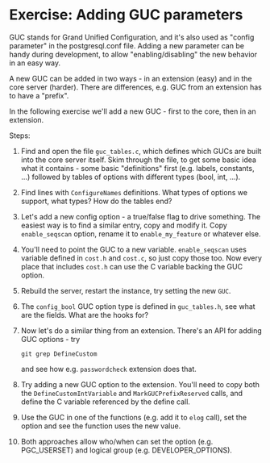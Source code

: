 Exercise: Adding GUC parameters
===============================

GUC stands for Grand Unified Configuration, and it's also used as
"config parameter" in the postgresql.conf file. Adding a new parameter
can be handy during development, to allow "enabling/disabling" the new
behavior in an easy way.

A new GUC can be added in two ways - in an extension (easy) and in the
core server (harder). There are differences, e.g. GUC from an extension
has to have a "prefix".

In the following exercise we'll add a new GUC - first to the core, then
in an extension.

Steps:

1. Find and open the file `guc_tables.c`, which defines which GUCs are
   built into the core server itself. Skim through the file, to get
   some basic idea what it contains - some basic "definitions" first
   (e.g. labels, constants, ...) followed by tables of options with
   different types (bool, int, ...).

2. Find lines with `ConfigureNames` definitions. What types of options
   we support, what types? How do the tables end?

3. Let's add a new config option - a true/false flag to drive something.
   The easiest way is to find a similar entry, copy and modify it.
   Copy `enable_seqscan` option, rename it to `enable_my_feature` or
   whatever else.

4. You'll need to point the GUC to a new variable. `enable_seqscan` uses
   variable defined in `cost.h` and `cost.c`, so just copy those too.
   Now every place that includes `cost.h` can use the C variable backing
   the GUC option.

5. Rebuild the server, restart the instance, try setting the new `GUC`.

6. The `config_bool` GUC option type is defined in `guc_tables.h`, see
   what are the fields. What are the hooks for?

7. Now let's do a similar thing from an extension. There's an API for
   adding GUC options - try
   
   ```
   git grep DefineCustom
   ```

   and see how e.g. `passwordcheck` extension does that.

8. Try adding a new GUC option to the extension. You'll need to copy
   both the `DefineCustomIntVariable` and `MarkGUCPrefixReserved` calls,
   and define the C variable referenced by the define call.
   
9. Use the GUC in one of the functions (e.g. add it to `elog` call), set
   the option and see the function uses the new value.

10. Both approaches allow who/when can set the option (e.g. PGC_USERSET)
    and logical group (e.g. DEVELOPER_OPTIONS).
